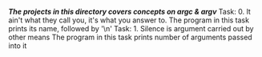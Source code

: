 ***The projects in this directory covers concepts on argc & argv***
Task: 0. It ain't what they call you, it's what you answer to.
	The program in this task prints its name, followed by '\n'
Task: 1. Silence is argument carried out by other means
	The program in this task prints number of arguments passed into it
